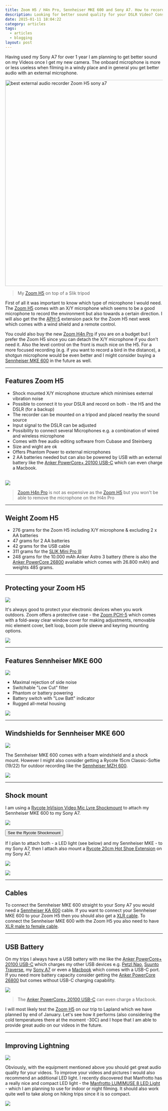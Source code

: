 ```yaml
---
title: Zoom H5 / H4n Pro, Sennheiser MKE 600 and Sony A7. How to record nature sound for your DSLR videos.
description: Looking for better sound quality for your DSLR Video? Consider the Zoom H5 and the Sennheiser MKE 600.
date: 2015-01-11 18:04:22
category: articles
tags:
  - articles
  - blogging
layout: post
---
```


Having used my Sony A7 for over 1 year I am planning to get better sound on my Videos once I get my new camera. The onboard microphone is more or less useless when filming in a windy place and in general you get better audio with an external microphone.

<a href="http://amzn.to/2dxQkfS" title="Zoom H5" rel="nofollow"><img src="https://farm8.staticflickr.com/7468/15630751654_424fb06abb_b.jpg" width="1024" height="657" alt="best external audio recorder Zoom H5 sony a7"></a>

> My <a href="http://amzn.to/1yTJDZs" rel="nofollow">Zoom H5</a> on top of a Slik tripod

First of all it was important to know which type of microphone I would need. The <a href="http://amzn.to/1yTJDZs" rel="nofollow">Zoom H5</a> comes with an X/Y microphone which seems to be a good microphone to record the environment but also towards a certain direction. I will also get the the <a href="http://amzn.to/1y2BLVy" rel="nofollow">APH-5</a> extension pack for the Zoom H5 next week which comes with a wind shield and a remote control.

You could also buy the new <a href="http://amzn.to/2dUJ64d" rel="nofollow" target="_blank">Zoom H4n Pro</a> if you are on a budget but I prefer the Zoom H5 since you can detach the X/Y microphone if you don't need it. Also the level control on the front is much nice on the H5. For a more focused recording (e.g. if you want to record a bird in the distance), a shotgun microphone would be even better and I might consider buying a <a href="http://amzn.to/14jumU0" rel="nofollow">Sennheiser MKE 600</a> in the future as well.

---

## Features Zoom H5

* Shock mounted X/Y microphone structure which minimises external vibration noise
* Possible to connect it to your DSLR and record on both - the H5 and the DSLR (for a backup)
* The recorder can be mounted on a tripod and placed nearby the sound source
* Input signal to the DSLR can be adjusted
* Possibility to connect several Microphones e.g. a combination of wired and wireless microphone
* Comes with free audio editing software from Cubase and Steinberg
* Size and wight are ok
* Offers Phantom Power to external microphones
* 2 AA batteries needed but can also be powered by USB with an external battery like the <a href="http://amzn.to/2dUEsTA" rel="nofollow">Anker PowerCore+ 20100 USB-C</a> which can even charge a Macbook.<br><br>

<a href="https://www.amazon.com/gp/product/B01DPOXS8I/ref=as_li_tl?ie=UTF8&camp=1789&creative=9325&creativeASIN=B01DPOXS8I&linkCode=as2&tag=hikeve-20&linkId=d6756281cccce37b51ac1e66a6c4b15a" rel="nofollow" target="_blank"><img border="0" src="//ws-na.amazon-adsystem.com/widgets/q?_encoding=UTF8&MarketPlace=US&ASIN=B01DPOXS8I&ServiceVersion=20070822&ID=AsinImage&WS=1&Format=_SL250_&tag=hikeve-20" ></a><img src="//ir-na.amazon-adsystem.com/e/ir?t=hikeve-20&l=am2&o=1&a=B01DPOXS8I" width="1" height="1" border="0" alt="" style="border:none !important; margin:0px !important;" />

> <a href="https://www.amazon.com/gp/product/B01DPOXS8I/ref=as_li_tl?ie=UTF8&camp=1789&creative=9325&creativeASIN=B01DPOXS8I&linkCode=as2&tag=hikeve-20&linkId=d6756281cccce37b51ac1e66a6c4b15a" target="_blank" rel="nofollow">Zoom H4n Pro</a> is not as expensive as the <a href="http://amzn.to/1yTJDZs" rel="nofollow">Zoom H5</a> but you won't be able to remove the microphone on the H4n Pro

---

## Weight Zoom H5

* 276 grams for the Zoom H5 including X/Y microphone & excluding 2 x AA batteries
* 47 grams for 2 AA batteries
* 42 grams for the USB cable
* 311 grams for the <a href="http://amzn.to/1wKEtsW" rel="nofollow">SLIK Mini Pro III</a>
* 248 grams for the 10.000 mAh Anker Astro 3 battery (there is also the <a href="http://amzn.to/1slxquk" rel="nofollow">Anker PowerCore 26800</a> available which comes with 26.800 mAh) and weights 485 grams.

---

## Protecting your Zoom H5
<a href="https://www.amazon.com/gp/product/B01AJJJ7DC/ref=as_li_tl?ie=UTF8&camp=1789&creative=9325&creativeASIN=B01AJJJ7DC&linkCode=as2&tag=hikeve-20&linkId=247cd61d562300cfe371dc0677685d3e" rel="nofollow"><img border="0" src="//ws-na.amazon-adsystem.com/widgets/q?_encoding=UTF8&MarketPlace=US&ASIN=B01AJJJ7DC&ServiceVersion=20070822&ID=AsinImage&WS=1&Format=_SL250_&tag=hikeve-20" ></a><img src="//ir-na.amazon-adsystem.com/e/ir?t=hikeve-20&l=am2&o=1&a=B01AJJJ7DC" width="1" height="1" border="0" alt="" style="border:none !important; margin:0px !important;" />

It's always good to protect your electronic devices when you work outdoors. Zoom offers a protective case - the <a href="http://amzn.to/2eG64un" rel="nofollow" target="_blank">Zoom PCH-5</a> which comes with a fold-away clear window cover for making adjustments, removable mic element cover, belt loop, boom pole sleeve and keyring mounting options.

<a href="http://amzn.to/2eG64un" rel="nofollow"><img src="http://www.hikeventures.com/buy.gif"></a>


---

## Features Sennheiser MKE 600
<a href="https://www.amazon.com/gp/product/B00FX8V3SC/ref=as_li_tl?ie=UTF8&camp=1789&creative=9325&creativeASIN=B00FX8V3SC&linkCode=as2&tag=hikeve-20&linkId=3aa4b145ca3f3324fd64485a61572ae2" rel="nofollow"><img border="0" src="//ws-na.amazon-adsystem.com/widgets/q?_encoding=UTF8&MarketPlace=US&ASIN=B00FX8V3SC&ServiceVersion=20070822&ID=AsinImage&WS=1&Format=_SL250_&tag=hikeve-20" ></a><img src="//ir-na.amazon-adsystem.com/e/ir?t=hikeve-20&l=am2&o=1&a=B00FX8V3SC" width="1" height="1" border="0" alt="" style="border:none !important; margin:0px !important;" />

- Maximal rejection of side noise
- Switchable "Low Cut" filter
- Phantom or battery powering
- Battery switch with "Low Batt" indicator
- Rugged all-metal housing

<a href="https://www.amazon.com/gp/product/B00FX8V3SC/ref=as_li_tl?ie=UTF8&camp=1789&creative=9325&creativeASIN=B00FX8V3SC&linkCode=as2&tag=hikeve-20&linkId=3aa4b145ca3f3324fd64485a61572ae2" rel="nofollow"><img src="http://www.hikeventures.com/buy.gif"></a>


---

## Windshields for Sennheiser MKE 600
<a href="https://www.amazon.com/gp/product/B00B8Z76X0/ref=as_li_tl?ie=UTF8&camp=1789&creative=9325&creativeASIN=B00B8Z76X0&linkCode=as2&tag=hikeve-20&linkId=17b78af7afe16f089958b85dbfab4df7" rel="nofollow"><img border="0" src="//ws-na.amazon-adsystem.com/widgets/q?_encoding=UTF8&MarketPlace=US&ASIN=B00B8Z76X0&ServiceVersion=20070822&ID=AsinImage&WS=1&Format=_SL250_&tag=hikeve-20" ></a><img src="//ir-na.amazon-adsystem.com/e/ir?t=hikeve-20&l=am2&o=1&a=B00B8Z76X0" width="1" height="1" border="0" alt="" style="border:none !important; margin:0px !important;" />

The Sennheiser MKE 600 comes with a foam windshield and a shock mount. However I might also consider getting a Rycote 15cm Classic-Softie (19/22) for outdoor recording like the <a href="http://amzn.to/2eFD5po" rel="nofollow" target="_blank">Sennheiser MZH 600</a>.

<a href="http://amzn.to/2eFD5po" rel="nofollow"><img src="http://www.hikeventures.com/buy.gif"></a>


---

## Shock mount
I am using a <a href="http://amzn.to/2eqJE2f" rel="nofollow" target="_blank">
Rycote InVision Video Mic Lyre Shockmount</a> to attach my Sennheiser MKE 600 to my Sony A7.

<a href="https://www.amazon.com/gp/product/B002YN87TC/ref=as_li_tl?ie=UTF8&camp=1789&creative=9325&creativeASIN=B002YN87TC&linkCode=as2&tag=hikeve-20&linkId=5f90b9756621b31c6852a03052a06213" rel="nofollow"><img border="0" src="//ws-na.amazon-adsystem.com/widgets/q?_encoding=UTF8&MarketPlace=US&ASIN=B002YN87TC&ServiceVersion=20070822&ID=AsinImage&WS=1&Format=_SL250_&tag=hikeve-20"  rel="nofollow" target="_blank"></a><img src="//ir-na.amazon-adsystem.com/e/ir?t=hikeve-20&l=am2&o=1&a=B002YN87TC" width="1" height="1" border="0" alt="" style="border:none !important; margin:0px !important;" />

<a href="https://www.amazon.com/gp/product/B002JBFCKQ/ref=as_li_tl?ie=UTF8&camp=1789&creative=9325&creativeASIN=B002JBFCKQ&linkCode=as2&tag=hikeve-20&linkId=fdba43b0525dc406576809977d70dd60" rel="nofollow"><button class="btn btn-danger">See the Rycote Shockmount</button></a>


If I plan to attach both - a LED light (see below) and my Sennheiser MKE - to my Sony A7, then I attach also mount a <a href="http://amzn.to/2eH2pwO" rel="nofollow" target="_blank">Rycote 20cm Hot Shoe Extension</a> on my Sony A7.

<a href="https://www.amazon.com/gp/product/B002JBFCKQ/ref=as_li_tl?ie=UTF8&camp=1789&creative=9325&creativeASIN=B002JBFCKQ&linkCode=as2&tag=hikeve-20&linkId=fdba43b0525dc406576809977d70dd60"><img border="0" src="//ws-na.amazon-adsystem.com/widgets/q?_encoding=UTF8&MarketPlace=US&ASIN=B002JBFCKQ&ServiceVersion=20070822&ID=AsinImage&WS=1&Format=_SL250_&tag=hikeve-20"  rel="nofollow" target="_blank"></a><img src="//ir-na.amazon-adsystem.com/e/ir?t=hikeve-20&l=am2&o=1&a=B002JBFCKQ" width="1" height="1" border="0" alt="" style="border:none !important; margin:0px !important;" />

<a href="https://www.amazon.com/gp/product/B002JBFCKQ/ref=as_li_tl?ie=UTF8&camp=1789&creative=9325&creativeASIN=B002JBFCKQ&linkCode=as2&tag=hikeve-20&linkId=fdba43b0525dc406576809977d70dd60" rel="nofollow"><img src="http://www.hikeventures.com/buy.gif"></a>


---

## Cables
To connect the Sennheiser MKE 600 straight to your Sony A7 you would need a <a href="http://amzn.to/2ebT0gZ" rel="nofollow" target="_blank">Sennheiser KA 600</a> cable. If you want to connect your Sennheiser MKE 600 to your Zoom H5 then you should also get a <a href="http://amzn.to/2eG7o0g" rel="nofollow" target="_blank">XLR cable</a>. To connect the Sennheiser MKE 600 with the Zoom H5 you also need to have <a href="http://amzn.to/2eHakul" rel="nofollow" target="_blank">XLR male to female cable</a>.

---

## USB Battery
On my trips I always have a USB battery with me like the <a href="http://amzn.to/2dUGdQL" rel="nofollow">Anker PowerCore+ 20100 USB-C</a> which charges my other USB devices e.g. <a href="http://amzn.to/2fdRC07" rel="nofollow" target="_blank">Petzl Nao</a>, <a href="http://amzn.to/2f5Skgv" rel="nofollow" target="_blank">Suunto Traverse</a>, my <a href="http://amzn.to/2f5Tskf" rel="nofollow" target="_blank">Sony A7</a> or even a <a href="http://amzn.to/2f5QEnp" rel="nofollow" taret="_blank">Macbook</a> which comes with a USB-C port. If you need more battery capacity consider getting the <a href="http://amzn.to/1slxquk" rel="nofollow" target="_blank">Anker PowerCore 26800</a> but comes without USB-C charging capability.

<a href="https://www.amazon.com/gp/product/B014ZO46LK/ref=as_li_tl?ie=UTF8&camp=1789&creative=9325&creativeASIN=B014ZO46LK&linkCode=as2&tag=hikeve-20&linkId=ad49d381abb62421b7d52b531f5d1679" rel="nofollow"><img border="0" src="//ws-na.amazon-adsystem.com/widgets/q?_encoding=UTF8&MarketPlace=US&ASIN=B014ZO46LK&ServiceVersion=20070822&ID=AsinImage&WS=1&Format=_SL250_&tag=hikeve-20" ></a><img src="//ir-na.amazon-adsystem.com/e/ir?t=hikeve-20&l=am2&o=1&a=B014ZO46LK" width="1" height="1" border="0" alt="" style="border:none !important; margin:0px !important;" />

> The <a href="http://amzn.to/2dUGdQL" rel="nofollow">Anker PowerCore+ 20100 USB-C</a> can even charge a Macbook.

I will most likely test the <a href="http://amzn.to/1yTJDZs" rel="nofollow">Zoom H5</a> on our trip to Lapland which we have planned by end of January. Let's see how it performs (also considering the cold temperatures there at the moment -30C) and I hope that I am able to provide great audio on our videos in the future.

---

## Improving Lightning
<a href="https://www.amazon.com/gp/product/B00WS2EL62/ref=as_li_tl?ie=UTF8&camp=1789&creative=9325&creativeASIN=B00WS2EL62&linkCode=as2&tag=hikeve-20&linkId=5c8074fcaceaf51adaf93e9d9ff0de8c" rel="nofollow"><img border="0" src="//ws-na.amazon-adsystem.com/widgets/q?_encoding=UTF8&MarketPlace=US&ASIN=B00WS2EL62&ServiceVersion=20070822&ID=AsinImage&WS=1&Format=_SL250_&tag=hikeve-20" ></a><img src="//ir-na.amazon-adsystem.com/e/ir?t=hikeve-20&l=am2&o=1&a=B00WS2EL62" width="1" height="1" border="0" alt="" style="border:none !important; margin:0px !important;" />

Obviously, with the equipment mentioned above you should get great audio quality for your videos. To improve your videos and pictures I would also recommend an additional LED light. I recently discovered that Manfrotto has a really nice and compact LED light - the <a href="http://amzn.to/2eG3GnK" rel="nofollow" target="_blank">Manfrotto LUMIMUSE 8 LED Light</a> - which I am planning to use for indoor or night filming. It should also work quite well to take along on hiking trips since it is so compact.

<a href="http://amzn.to/2eG3GnK" rel="nofollow"><img src="http://www.hikeventures.com/buy.gif"></a>
